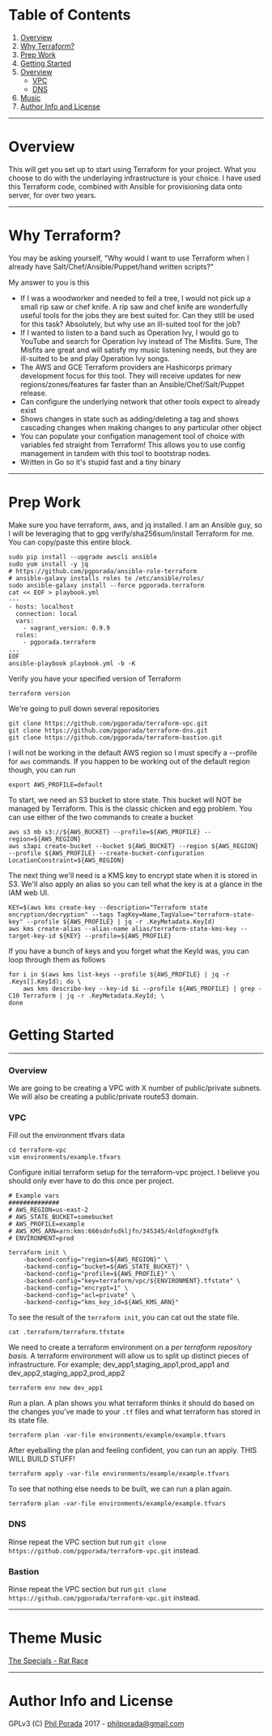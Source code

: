 # Table of Contents
1. [Overview](#overview)
1. [Why Terraform?](#why-terraform)
1. [Prep Work](#prep-work)
1. [Getting Started](#getting-started)
1. [Overview](#overview-1)
    - [VPC](#vpc)
    - [DNS](#dns)
1. [Music](#theme-music)
1. [Author Info and License](#author-info-and-license)

- - - -
# Overview
This will get you set up to start using Terraform for your project. What you choose to do with the underlaying infrastructure is your choice. I have used this Terraform code, combined with Ansible for provisioning data onto server, for over two years.

- - - -
# Why Terraform?
You may be asking yourself, "Why would I want to use Terraform when I already have Salt/Chef/Ansible/Puppet/hand written scripts?"

My answer to you is this

* If I was a woodworker and needed to fell a tree, I would not pick up a small rip saw or chef knife. A rip saw and chef knife are wonderfully useful tools for the jobs they are best suited for. Can they still be used for this task? Absolutely, but why use an ill-suited tool for the job?
* If I wanted to listen to a band such as Operation Ivy, I would go to YouTube and search for Operation Ivy instead of The Misfits. Sure, The Misfits are great and will satisfy my music listening needs, but they are ill-suited to be and play Operation Ivy songs.
* The AWS and GCE Terraform providers are Hashicorps primary development focus for this tool. They will receive updates for new regions/zones/features far faster than an Ansible/Chef/Salt/Puppet release.
* Can configure the underlying network that other tools expect to already exist
* Shows changes in state such as adding/deleting a tag and shows cascading changes when making changes to any particular other object
* You can populate your configation management tool of choice with variables fed straight from Terraform! This allows you to use config management in tandem with this tool to bootstrap nodes.
* Written in Go so it's stupid fast and a tiny binary

- - - -
# Prep Work

Make sure you have terraform, aws, and jq installed. I am an Ansible guy, so I will be leveraging that to gpg verify/sha256sum/install Terraform for me. You can copy/paste this entire block.

    sudo pip install --upgrade awscli ansible
    sudo yum install -y jq
    # https://github.com/pgporada/ansible-role-terraform
    # ansible-galaxy installs roles to /etc/ansible/roles/
    sudo ansible-galaxy install --force pgporada.terraform
    cat << EOF > playbook.yml
    ---
    - hosts: localhost
      connection: local
      vars:
        - vagrant_version: 0.9.9
      roles:
        - pgporada.terraform
    ...
    EOF
    ansible-playbook playbook.yml -b -K

Verify you have your specified version of Terraform

    terraform version

We're going to pull down several repositories

    git clone https://github.com/pgporada/terraform-vpc.git
    git clone https://github.com/pgporada/terraform-dns.git
    git clone https://github.com/pgporada/terraform-bastion.git

I will not be working in the default AWS region so I must specify a --profile for `aws` commands. If you happen to be working out of the default region though, you can run

    export AWS_PROFILE=default

To start, we need an S3 bucket to store state. This bucket will NOT be managed by Terraform. This is the classic chicken and egg problem. You can use either of the two commands to create a bucket

    aws s3 mb s3://${AWS_BUCKET} --profile=${AWS_PROFILE} --region=${AWS_REGION}
    aws s3api create-bucket --bucket ${AWS_BUCKET} --region ${AWS_REGION} --profile ${AWS_PROFILE} --create-bucket-configuration LocationConstraint=${AWS_REGION}

The next thing we'll need is a KMS key to encrypt state when it is stored in S3. We'll also apply an alias so you can tell what the key is at a glance in the IAM web UI.

    KEY=$(aws kms create-key --description="Terraform state encryption/decryption" --tags TagKey=Name,TagValue="terraform-state-key" --profile ${AWS_PROFILE} | jq -r .KeyMetadata.KeyId)
    aws kms create-alias --alias-name alias/terraform-state-kms-key --target-key-id ${KEY} --profile=${AWS_PROFILE}

If you have a bunch of keys and you forget what the KeyId was, you can loop through them as follows

    for i in $(aws kms list-keys --profile ${AWS_PROFILE} | jq -r .Keys[].KeyId); do \
        aws kms describe-key --key-id $i --profile ${AWS_PROFILE} | grep -C10 Terraform | jq -r .KeyMetadata.KeyId; \
    done

# Getting Started
- - - -
### Overview
We are going to be creating a VPC with X number of public/private subnets. We will also be creating a public/private route53 domain.

### VPC
Fill out the environment tfvars data

    cd terraform-vpc
    vim environments/example.tfvars

Configure initial terraform setup for the terraform-vpc project. I believe you should only ever have to do this once per project.

    # Example vars
    ##############
    # AWS_REGION=us-east-2
    # AWS_STATE_BUCKET=somebucket
    # AWS_PROFILE=example
    # AWS_KMS_ARN=arn:kms:666sdnfsdkljfn/345345/4nldfngkndfgfk
    # ENVIRONMENT=prod

    terraform init \
        -backend-config="region=${AWS_REGION}" \
        -backend-config="bucket=${AWS_STATE_BUCKET}" \
        -backend-config="profile=${AWS_PROFILE}" \
        -backend-config="key=terraform/vpc/${ENVIRONMENT}.tfstate" \
        -backend-config="encrypt=1" \
        -backend-config="acl=private" \
        -backend-config="kms_key_id=${AWS_KMS_ARN}"

To see the result of the `terraform init`, you can cat out the state file.

    cat .terraform/terraform.tfstate

We need to create a terraform environment on a _per terraform repository basis_. A terraform environment will allow us to split up distinct pieces of infrastructure. For example; dev_app1,staging_app1,prod_app1 and dev_app2,staging_app2,prod_app2

    terraform env new dev_app1

Run a plan. A plan shows you what terraform thinks it should do based on the changes you've made to your `.tf` files and what terraform has stored in its state file.

    terraform plan -var-file environments/example/example.tfvars

After eyeballing the plan and feeling confident, you can run an apply. THIS WILL BUILD STUFF!

    terraform apply -var-file environments/example/example.tfvars

To see that nothing else needs to be built, we can run a plan again.

    terraform plan -var-file environments/example/example.tfvars

### DNS

Rinse repeat the VPC section but run `git clone https://github.com/pgporada/terraform-vpc.git` instead.

### Bastion

Rinse repeat the VPC section but run `git clone https://github.com/pgporada/terraform-vpc.git` instead.

- - - -
# Theme Music
[The Specials - Rat Race](https://www.youtube.com/watch?v=AmkMEoVb6rA)

- - - -
# Author Info and License
GPLv3
(C) [Phil Porada](https://philporada.com) 2017 - philporada@gmail.com
